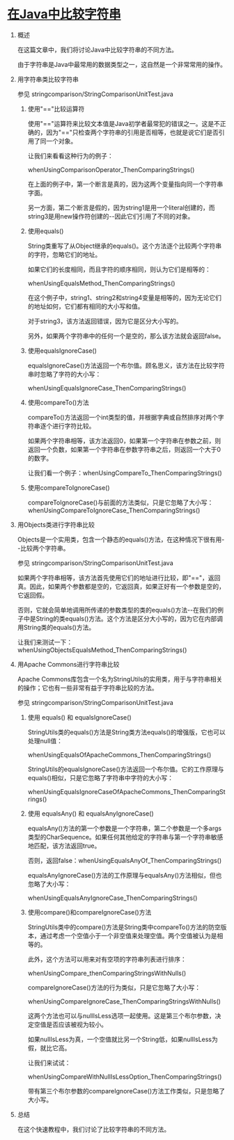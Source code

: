 # [在Java中比较字符串](https://www.baeldung.com/java-compare-strings)

1. 概述

    在这篇文章中，我们将讨论Java中比较字符串的不同方法。

    由于字符串是Java中最常用的数据类型之一，这自然是一个非常常用的操作。

2. 用字符串类比较字符串

   参见 stringcomparison/StringComparisonUnitTest.java

    1. 使用"=="比较运算符

        使用"=="运算符来比较文本值是Java初学者最常犯的错误之一。这是不正确的，因为"=="只检查两个字符串的引用是否相等，也就是说它们是否引用了同一个对象。

        让我们来看看这种行为的例子：

        whenUsingComparisonOperator_ThenComparingStrings()

        在上面的例子中，第一个断言是真的，因为这两个变量指向同一个字符串字面。

        另一方面，第二个断言是假的，因为string1是用一个literal创建的，而string3是用new操作符创建的--因此它们引用了不同的对象。

    2. 使用equals()

        String类重写了从Object继承的equals()。这个方法逐个比较两个字符串的字符，忽略它们的地址。

        如果它们的长度相同，而且字符的顺序相同，则认为它们是相等的：

        whenUsingEqualsMethod_ThenComparingStrings()

        在这个例子中，string1、string2和string4变量是相等的，因为无论它们的地址如何，它们都有相同的大小写和值。

        对于string3，该方法返回错误，因为它是区分大小写的。

        另外，如果两个字符串中的任何一个是空的，那么该方法就会返回false。

    3. 使用equalsIgnoreCase()

        equalsIgnoreCase()方法返回一个布尔值。顾名思义，该方法在比较字符串时忽略了字符的大小写：

        whenUsingEqualsIgnoreCase_ThenComparingStrings()

    4. 使用compareTo()方法

        compareTo()方法返回一个int类型的值，并根据字典或自然排序对两个字符串逐个进行字符比较。

        如果两个字符串相等，该方法返回0，如果第一个字符串在参数之前，则返回一个负数，如果第一个字符串在参数字符串之后，则返回一个大于0的数字。

        让我们看一个例子：whenUsingCompareTo_ThenComparingStrings()

    5. 使用compareToIgnoreCase()

        compareToIgnoreCase()与前面的方法类似，只是它忽略了大小写：whenUsingCompareToIgnoreCase_ThenComparingStrings()

3. 用Objects类进行字符串比较

    Objects是一个实用类，包含一个静态的equals()方法，在这种情况下很有用--比较两个字符串。

    参见 stringcomparison/StringComparisonUnitTest.java

    如果两个字符串相等，该方法首先使用它们的地址进行比较，即"=="，返回真。因此，如果两个参数都是空的，它返回真，如果正好有一个参数是空的，它返回假。

    否则，它就会简单地调用所传递的参数类型的类的equals()方法--在我们的例子中是String的类equals()方法。这个方法是区分大小写的，因为它在内部调用String类的equals()方法。

    让我们来测试一下：whenUsingObjectsEqualsMethod_ThenComparingStrings()

4. 用Apache Commons进行字符串比较

    Apache Commons库包含一个名为StringUtils的实用类，用于与字符串相关的操作；它也有一些非常有益于字符串比较的方法。

    参见 stringcomparison/StringComparisonUnitTest.java

    1. 使用 equals() 和 equalsIgnoreCase()

        StringUtils类的equals()方法是String类方法equals()的增强版，它也可以处理null值：

        whenUsingEqualsOfApacheCommons_ThenComparingStrings()

        StringUtils的equalsIgnoreCase()方法返回一个布尔值。它的工作原理与equals()相似，只是它忽略了字符串中字符的大小写：

        whenUsingEqualsIgnoreCaseOfApacheCommons_ThenComparingStrings()

    2. 使用 equalsAny() 和 equalsAnyIgnoreCase()

        equalsAny()方法的第一个参数是一个字符串，第二个参数是一个多args类型的CharSequence。如果任何其他给定的字符串与第一个字符串敏感地匹配，该方法返回true。

        否则，返回false：whenUsingEqualsAnyOf_ThenComparingStrings()

        equalsAnyIgnoreCase()方法的工作原理与equalsAny()方法相似，但也忽略了大小写：

        whenUsingEqualsAnyIgnoreCase_ThenComparingStrings()

    3. 使用compare()和compareIgnoreCase()方法

        StringUtils类中的compare()方法是String类中compareTo()方法的防空版本，通过考虑一个空值小于一个非空值来处理空值。两个空值被认为是相等的。

        此外，这个方法可以用来对有空项的字符串列表进行排序：

        whenUsingCompare_thenComparingStringsWithNulls()

        compareIgnoreCase()方法的行为类似，只是它忽略了大小写：

        whenUsingCompareIgnoreCase_ThenComparingStringsWithNulls()

        这两个方法也可以与nullIsLess选项一起使用。这是第三个布尔参数，决定空值是否应该被视为较小。

        如果nullIsLess为真，一个空值就比另一个String低，如果nullIsLess为假，就比它高。

        让我们来试试：

        whenUsingCompareWithNullIsLessOption_ThenComparingStrings()

        带有第三个布尔参数的compareIgnoreCase()方法工作类似，只是忽略了大小写。

5. 总结

    在这个快速教程中，我们讨论了比较字符串的不同方法。
